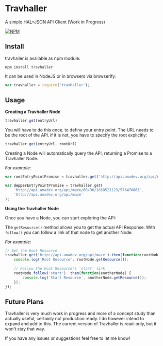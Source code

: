 # Travhaller
A simple [HAL+JSON](http://stateless.co/hal_specification.html) API Client (Work in Progress)

[![NPM](https://nodei.co/npm/travhaller.png?downloads=true&stars=true)](https://nodei.co/npm/travhaller/)

## Install

travhaller is available as npm module:

```
npm install travhaller
```

It can be used in NodeJS or in browsers via browserify:

```javascript
var travhaller = require('travhaller');
```

## Usage

**Creating a Travhaller Node**


```javascript
travhaller.get(entryUrl)
```

You will have to do this once, to define your entry point. The URL needs to be the root of the API. if it is not, you have to specify the root explicitly:

```javascript
travhaller.get(entryUrl, rootUrl)
```

Creating a Node will automatically query the API, returning a Promise to a Travhaller Node.

*For example:*

```javascript
var rootEntryPointPromise = travhaller.get('http://api.amadev.org/api/maze');

var depperEntryPointPromise = travhaller.get(
	'http://api.amadev.org/api/maze/60/30/1868521123/576476861', 
    'http://api.amadev.org/api/maze'
);
```

**Using the Travhaller Node** 

Once you have a Node, you can start exploring the API:

The `getResource()` method allows you to get the actual API Response. With `follow()` you can follow a link of that node to get another Node. 

*For example:*

```javascript
// Get the Root Resource
travhaller.get('http://api.amadev.org/api/maze').then(function(rootNode) {
    console.log('Root Resource', rootNode.getResource());
    
    // Follow the Root Resource's 'start' link
    rootNode.follow('start'). then(function(anotherNode) {
        console.log('Start Resource', anotherNode.getResource());
    });
});
```

## Future Plans

Travhaller is very much work in progress and more of a concept study than actually useful, certainly not production ready. I do however intend to expand and add to this. The current version of Travhaller is read-only, but it won't stay that way. 

If you have any issues or suggestions feel free to let me know!